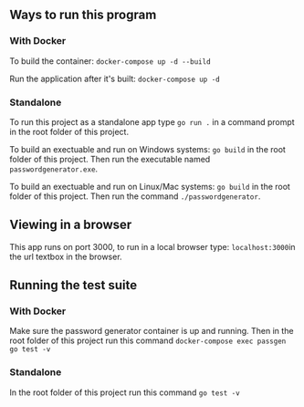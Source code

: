 ## Ways to run this program
### With Docker
To build the container: `docker-compose up -d --build`

Run the application after it's built: `docker-compose up -d`

### Standalone
To run this project as a standalone app type `go run .` in a command prompt in the root folder of this project.

To build an exectuable and run on Windows systems: `go build` in the root folder of this project. Then run the executable named `passwordgenerator.exe`.

To build an exectuable and run on Linux/Mac systems: `go build` in the root folder of this project. Then run the command `./passwordgenerator`.

## Viewing in a browser
This app runs on port 3000, to run in a local browser type: `localhost:3000`in the url textbox in the browser.

## Running the test suite
### With Docker
Make sure the password generator container is up and running. Then in the root folder of this project run this command `docker-compose exec passgen go test -v`
### Standalone
In the root folder of this project run this command `go test -v`